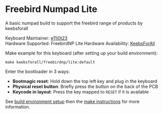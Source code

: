 # Freebird Numpad Lite

A basic numpad build to support the freebird range of products by keebsforall

Keyboard Maintainer: [e11i0t23](https://github.com/e11i0t23)  
Hardware Supported:  FreebirdNP Lite
Hardware Availability: [KeebsForAll](https://keebsforall.com)  

Make example for this keyboard (after setting up your build environment):

    make keebsforall/freebirdnp/lite:default
    
Enter the bootloader in 3 ways:

* **Bootmagic reset**: Hold down the top left key and plug in the keyboard
* **Physical reset button**: Briefly press the button on the back of the PCB 
* **Keycode in layout**: Press the key mapped to `RESET` if it is available

See [build environment setup](https://docs.qmk.fm/#/getting_started_build_tools) then the [make instructions](https://docs.qmk.fm/#/getting_started_make_guide) for more information.
